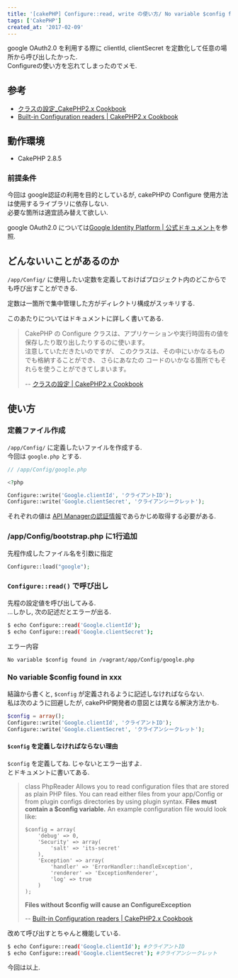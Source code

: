 ```yaml
---
title: '[cakePHP] Configure::read, write の使い方/ No variable $config found'
tags: ['CakePHP']
created_at: '2017-02-09'
---
```


google OAuth2.0 を利用する際に clientId, clientSecret を定数化して任意の場所から呼び出したかった.  
Configureの使い方を忘れてしまったのでメモ.

## 参考

- [クラスの設定\_CakePHP2.x Cookbook](https://book.cakephp.org/2.0/ja/development/configuration.html#id7)
- [Built-in Configuration readers | CakePHP2.x Cookbook](https://book.cakephp.org/2.0/en/development/configuration.html#built-in-configuration-readers)

## 動作環境

- CakePHP 2.8.5

### 前提条件

今回は google認証の利用を目的としているが, cakePHPの Configure 使用方法は使用するライブラリに依存しない.  
必要な箇所は適宜読み替えて欲しい.

google OAuth2.0 については[Google Identity Platform | 公式ドキュメント](https://developers.google.com/identity/protocols/OpenIDConnect#sendauthrequest)を参照.

## どんないいことがあるのか

`/app/Config/` に使用したい定数を定義しておけばプロジェクト内のどこからでも呼び出すことができる.

定数は一箇所で集中管理した方がディレクトリ構成がスッキリする.

このあたりについてはドキュメントに詳しく書いてある.

> CakePHP の Configure クラスは、アプリケーションや実行時固有の値を保存したり取り出したりするのに使います。  
> 注意していただきたいのですが、 このクラスは、その中にいかなるものでも格納することができ、 さらにあなたの コードのいかなる箇所でもそれらを使うことができてしまいます。
>
> -- [クラスの設定 | CakePHP2.x Cookbook](https://book.cakephp.org/2.0/ja/development/configuration.html#id7)

## 使い方

### 定義ファイル作成

`/app/Config/` に定義したいファイルを作成する.  
今回は `google.php` とする.

```php
// /app/Config/google.php

<?php

Configure::write('Google.clientId', 'クライアントID');
Configure::write('Google.clientSecret', 'クライアンシークレット');
```

それぞれの値は [API Managerの認証情報](https://console.developers.google.com)であらかじめ取得する必要がある.

### /app/Config/bootstrap.php に1行追加

先程作成したファイル名を引数に指定

```php
Configure::load("google");
```

### `Configure::read()` で呼び出し

先程の設定値を呼び出してみる.  
...しかし, 次の記述だとエラーが出る.

```sh
$ echo Configure::read('Google.clientId');
$ echo Configure::read('Google.clientSecret');
```

エラー内容

```
No variable $config found in /vagrant/app/Config/google.php
```

### No variable $config found in xxx

結論から書くと, `$config` が定義されるように記述しなければならない.  
私は次のように回避したが, cakePHP開発者の意図とは異なる解決方法かも.

```php
$config = array();
Configure::write('Google.clientId', 'クライアントID');
Configure::write('Google.clientSecret', 'クライアンシークレット');
```

#### `$config` を定義しなければならない理由

`$config` を定義してね. じゃないとエラー出すよ.  
とドキュメントに書いてある.

> class PhpReader Allows you to read configuration files that are stored as plain PHP files. You can read either files from your app/Config or from plugin configs directories by using plugin syntax. **Files must contain a $config variable.** An example configuration file would look like:
>
> ```
> $config = array(
>     'debug' => 0,
>     'Security' => array(
>         'salt' => 'its-secret'
>     ),
>     'Exception' => array(
>         'handler' => 'ErrorHandler::handleException',
>         'renderer' => 'ExceptionRenderer',
>         'log' => true
>     )
> );
> ```
>
> **Files without $config will cause an ConfigureException**
>
> -- [Built-in Configuration readers | CakePHP2.x Cookbook](https://book.cakephp.org/2.0/en/development/configuration.html#built-in-configuration-readers)

改めて呼び出すとちゃんと機能している.

```sh
$ echo Configure::read('Google.clientId'); #クライアントID
$ echo Configure::read('Google.clientSecret'); #クライアンシークレット
```

今回は以上.
